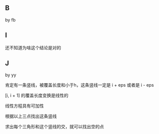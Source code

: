 ## B

by fb

## I

还不知道为啥这个结论是对的

## J

by yy

肯定有一条竖线，被覆盖长度和小于h，这条竖线一定是 i + eps 或者是 i - eps

[i, i + 1] 的覆盖长度变换是线性的

线性方程具有可加性

根据以上三点找出这条竖线

求出每个三角形和这个竖线的交，就可以找出空的点